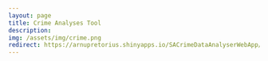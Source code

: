 ```yaml
---
layout: page
title: Crime Analyses Tool
description: 
img: /assets/img/crime.png
redirect: https://arnupretorius.shinyapps.io/SACrimeDataAnalyserWebApp/?lipi=urn%3Ali%3Apage%3Ad_flagship3_profile_view_base%3BtTn34xJBSvmObeMkK9GuIA%3D%3D
---
```


